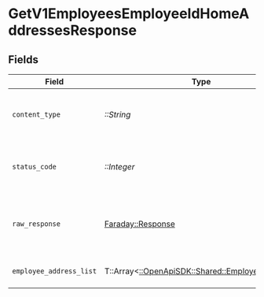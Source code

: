 # GetV1EmployeesEmployeeIdHomeAddressesResponse


## Fields

| Field                                                                                     | Type                                                                                      | Required                                                                                  | Description                                                                               |
| ----------------------------------------------------------------------------------------- | ----------------------------------------------------------------------------------------- | ----------------------------------------------------------------------------------------- | ----------------------------------------------------------------------------------------- |
| `content_type`                                                                            | *::String*                                                                                | :heavy_check_mark:                                                                        | HTTP response content type for this operation                                             |
| `status_code`                                                                             | *::Integer*                                                                               | :heavy_check_mark:                                                                        | HTTP response status code for this operation                                              |
| `raw_response`                                                                            | [Faraday::Response](https://www.rubydoc.info/gems/faraday/Faraday/Response)               | :heavy_check_mark:                                                                        | Raw HTTP response; suitable for custom response parsing                                   |
| `employee_address_list`                                                                   | T::Array<[::OpenApiSDK::Shared::EmployeeAddress](../../models/shared/employeeaddress.md)> | :heavy_minus_sign:                                                                        | List of employee addresses                                                                |
